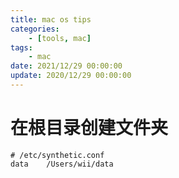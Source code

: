 ```yaml
---
title: mac os tips
categories: 
	- [tools, mac]
tags:
	- mac
date: 2021/12/29 00:00:00
update: 2020/12/29 00:00:00
---
```


# 在根目录创建文件夹

```shell
# /etc/synthetic.conf
data	/Users/wii/data
```

